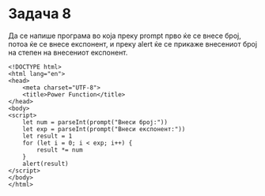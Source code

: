 # Задача 8

Да се напише програма во која преку prompt прво ќе се внесе број, потоа
ќе се внесе експонент, и преку alert ќе се прикаже внесениот број на
степен на внесениот експонент.

~~~
<!DOCTYPE html>
<html lang="en">
<head>
    <meta charset="UTF-8">
    <title>Power Function</title>
</head>
<body>
<script>
    let num = parseInt(prompt("Внеси број:"))
    let exp = parseInt(prompt("Внеси експонент:"))
    let result = 1
    for (let i = 0; i < exp; i++) {
        result *= num
    }
    alert(result)
</script>
</body>
</html>
~~~